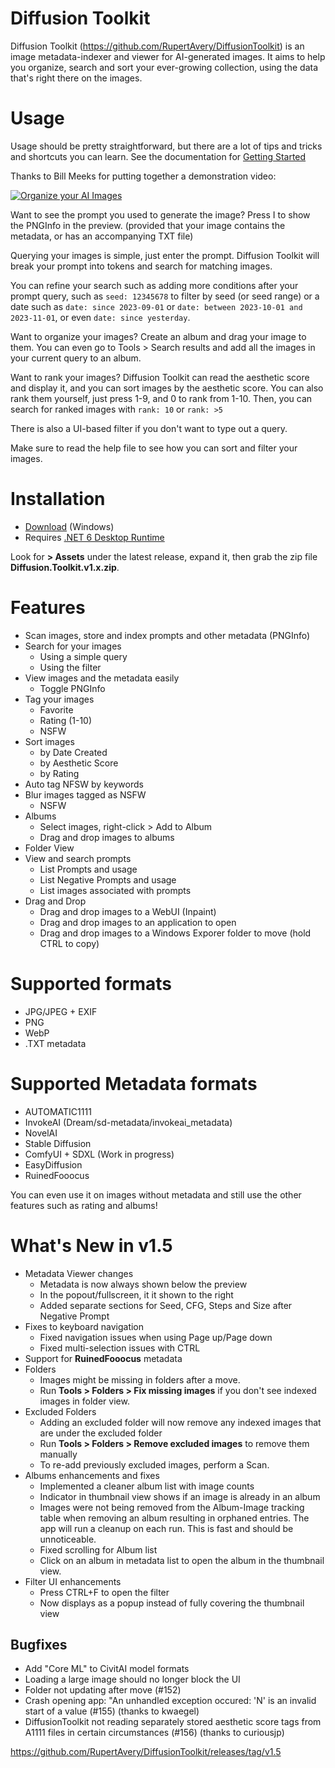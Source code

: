 # Diffusion Toolkit

Diffusion Toolkit (https://github.com/RupertAvery/DiffusionToolkit) is an image metadata-indexer and viewer for AI-generated images. It aims to help you organize, search and sort your ever-growing collection, using the data that's right there on the images.

# Usage

Usage should be pretty straightforward, but there are a lot of tips and tricks and shortcuts you can learn. See the documentation for [Getting Started](https://github.com/RupertAvery/DiffusionToolkit/tree/master/Diffusion.Toolkit/Tips.md)

Thanks to Bill Meeks for putting together a demonstration video:

[![Organize your AI Images](https://img.youtube.com/vi/r7J3n1LjojE/hqdefault.jpg)](https://www.youtube.com/watch?v=r7J3n1LjojE&ab_channel=BillMeeks)

Want to see the prompt you used to generate the image? Press I to show the PNGInfo in the preview. (provided that your image contains the metadata, or has an accompanying TXT file)

Querying your images is simple, just enter the prompt. Diffusion Toolkit will break your prompt into tokens and search for matching images.

You can refine your search such as adding more conditions after your prompt query, such as `seed: 12345678` to filter by seed (or seed range) or a date such as `date: since 2023-09-01` or `date: between 2023-10-01 and 2023-11-01`, or even `date: since yesterday`.

Want to organize your images? Create an album and drag your image to them.  You can even go to Tools > Search results and add all the images in your current query to an album.

Want to rank your images? Diffusion Toolkit can read the aesthetic score and display it, and you can sort images by the aesthetic score. You can also rank them yourself, just press 1-9, and 0 to rank from 1-10.  Then, you can search for ranked images with `rank: 10` or `rank: >5`

There is also a UI-based filter if you don't want to type out a query.

Make sure to read the help file to see how you can sort and filter your images.

# Installation

* [Download](https://github.com/RupertAvery/DiffusionToolkit/releases/v1.5
) (Windows)
* Requires [.NET 6 Desktop Runtime](https://dotnet.microsoft.com/en-us/download/dotnet/6.0) 


Look for **> Assets** under the latest release, expand it, then grab the zip file **Diffusion.Toolkit.v1.x.zip**.

# Features

* Scan images, store and index prompts and other metadata (PNGInfo)
* Search for your images
    * Using a simple query
    * Using the filter
* View images and the metadata easily
    * Toggle PNGInfo
* Tag your images 
    * Favorite
    * Rating (1-10)
    * NSFW
* Sort images
    * by Date Created 
    * by Aesthetic Score
    * by Rating   
* Auto tag NFSW by keywords
* Blur images tagged as NSFW 
    * NSFW
* Albums
    * Select images, right-click > Add to Album
    * Drag and drop images to albums
* Folder View
* View and search prompts
    * List Prompts and usage
    * List Negative Prompts and usage
    * List images associated with prompts
* Drag and Drop
    * Drag and drop images to a WebUI (Inpaint)
    * Drag and drop images to an application to open
    * Drag and drop images to a Windows Exporer folder to move (hold CTRL to copy)

# Supported formats

* JPG/JPEG + EXIF
* PNG
* WebP
* .TXT metadata

# Supported Metadata formats

* AUTOMATIC1111
* InvokeAI (Dream/sd-metadata/invokeai_metadata)
* NovelAI
* Stable Diffusion
* ComfyUI + SDXL (Work in progress) 
* EasyDiffusion
* RuinedFooocus

You can even use it on images without metadata and still use the other features such as rating and albums!

# What's New in v1.5

* Metadata Viewer changes
  * Metadata is now always shown below the preview
  * In the popout/fullscreen, it it shown to the right
  * Added separate sections for Seed, CFG, Steps and Size after Negative Prompt
* Fixes to keyboard navigation
  * Fixed navigation issues when using Page up/Page down
  * Fixed multi-selection issues with CTRL
* Support for **RuinedFooocus** metadata
* Folders
  * Images might be missing in folders after a move.  
  * Run **Tools > Folders > Fix missing images** if you don't see indexed images in folder view.  
* Excluded Folders
   * Adding an excluded folder will now remove any indexed images that are under the excluded folder
   * Run **Tools > Folders > Remove excluded images** to remove them manually 
   * To re-add previously excluded images, perform a Scan.
* Albums enhancements and fixes
   * Implemented a cleaner album list with image counts
   * Indicator in thumbnail view shows if an image is already in an album
   * Images were not being removed from the Album-Image tracking table when removing an album
   resulting in orphaned entries. The app will run a cleanup on each run. This is fast and should be unnoticeable.
   * Fixed scrolling for Album list
   * Click on an album in metadata list to open the album in the thumbnail view.
* Filter UI enhancements
    * Press CTRL+F to open the filter
    * Now displays as a popup instead of fully covering the thumbnail view

## Bugfixes

* Add "Core ML" to CivitAI model formats
* Loading a large image should no longer block the UI
* Folder not updating after move (#152)
* Crash opening app: "An unhandled exception occured: 'N' is an invalid start of a value  (#155) (thanks to kwaegel)
* DiffusionToolkit not reading separately stored aesthetic score tags from A1111 files in certain circumstances (#156) (thanks to curiousjp)

https://github.com/RupertAvery/DiffusionToolkit/releases/tag/v1.5
